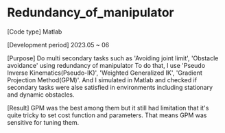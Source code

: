 # Redundancy_of_manipulator

[Code type]
Matlab

[Development period]
2023.05 ~ 06

[Purpose]
Do multi secondary tasks such as 'Avoiding joint limit', 'Obstacle avoidance' using redundancy of manipulator
To do that, I use 'Pseudo Inverse Kinematics(Pseudo-IK)', 'Weighted Generalized IK', 'Gradient Projection Method(GPM)'.
And I simulated in Matlab and checked if secondary tasks were alse satisfied in environments including stationary and dynamic obstacles. 

[Result]
GPM was the best among them but it still had limitation that it's quite tricky to set cost function and parameters. 
That means GPM was sensitive for tuning them.
